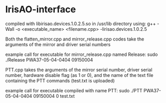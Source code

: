 # IrisAO-interface

compiled with libirisao.devices.1.0.2.5.so in /usr/lib directory using:
g++ -Wall -o <executable_name> <filename.cpp> -lirisao.devices.1.0.2.5


Both the flatten_mirror.cpp and mirror_release.cpp codes take the arguments of the mirror and driver serial numbers

example call for executable for mirror_release.cpp named Release:
sudo ./Release PWA37-05-04-0404 09150004



PTT.cpp takes the arguments of the mirror serial number, driver serial number, hardware disable flag (as 1 or 0), and the name of the text file containing the PTT commands (test.txt is uploaded)

example call for executable compiled with name PTT:
sudo ./PTT PWA37-05-04-0404 09150004 0 test.txt

